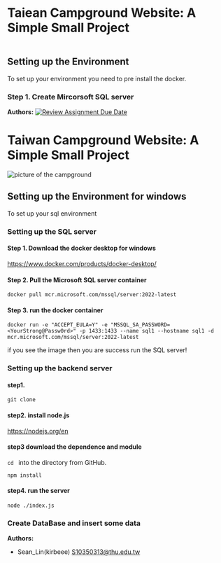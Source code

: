 # Taiean Campground Website: A Simple Small Project

<img src="">

## Setting up the Environment
To set up your environment you need to pre install the docker.

### Step 1. Create Mircorsoft SQL server 

**Authors:** 
[![Review Assignment Due Date](https://classroom.github.com/assets/deadline-readme-button-24ddc0f5d75046c5622901739e7c5dd533143b0c8e959d652212380cedb1ea36.svg)](https://classroom.github.com/a/sqvkfi3f)
# Taiwan Campground Website: A Simple Small Project

<img src="ReadMePicture/camp_pic.jpg" alt="picture of the campground">

## Setting up the Environment for windows
To set up your sql environment

### Setting up the SQL server
#### Step 1. Download the docker desktop for windows
https://www.docker.com/products/docker-desktop/

#### Step 2. Pull the Microsoft SQL server container
```shell
docker pull mcr.microsoft.com/mssql/server:2022-latest
```
#### Step 3. run the docker container
```shell
docker run -e "ACCEPT_EULA=Y" -e "MSSQL_SA_PASSWORD=<YourStrong@Passw0rd>" -p 1433:1433 --name sql1 --hostname sql1 -d mcr.microsoft.com/mssql/server:2022-latest
```
if you see the image then you are success run the SQL server!

### Setting up the backend server
#### step1.
```shell
git clone 
```
#### step2. install node.js
https://nodejs.org/en
#### step3 download the dependence and module
`cd ` into the directory from GitHub.
```shell
npm install
```
#### step4. run the server
```shell
node ./index.js
```
### Create DataBase and insert some data

**Authors:**
* Sean_Lin(kirbeee) S10350313@thu.edu.tw
